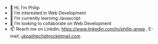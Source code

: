 - 👋 Hi, I’m Philip
- 👀 I’m interested in Web Development
- 🌱 I’m currently learning Javascript
- 💞️ I’m looking to collaborate on Web Development
- 📫 Reach me on Linkdin; https://www.linkedin.com/in/philip-anwa , E-mail; ukpaiihechi@rocketmail.com

<!---
jeansclub/jeansclub is a ✨ special ✨ repository because its `README.md` (this file) appears on your GitHub profile.
You can click the Preview link to take a look at your changes.
--->
